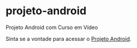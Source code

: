 # projeto-android
Projeto Android com Curso em Vídeo

Sinta se a vontade para acessar o <a href="https://davidmateusreis.github.io/projeto-android/">Projeto Android</a>.
